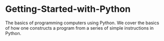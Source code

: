 # Getting-Started-with-Python
The basics of programming computers using Python. We cover the basics of how one constructs a program from a series of simple instructions in Python.
